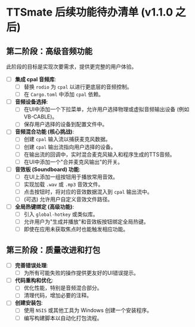 # TTSmate 后续功能待办清单 (v1.1.0 之后)

## 第二阶段：高级音频功能

此阶段的目标是实现次要需求，提供更完整的用户体验。

- [ ] **集成 cpal 音频库**:
  - [ ] 替换 `rodio` 为 `cpal` 以进行更底层的音频控制。
  - [ ] 在 `Cargo.toml` 中添加 `cpal` 依赖。

- [ ] **音频设备选择**:
  - [ ] 在UI中添加一个下拉菜单，允许用户选择物理或虚拟音频输出设备 (例如 VB-CABLE)。
  - [ ] 保存用户选择的设备到配置文件中。

- [ ] **音频混合功能 (核心挑战)**:
  - [ ] 创建 `cpal` 输入流以捕获麦克风数据。
  - [ ] 创建 `cpal` 输出流指向用户选择的设备。
  - [ ] 在输出流的回调中，实时混合麦克风输入和程序生成的TTS音频。
  - [ ] 在UI中添加一个"合并麦克风输出"的开关。

- [ ] **音效板 (Soundboard) 功能**:
  - [ ] 在UI上添加一组按钮用于播放常用音效。
  - [ ] 实现加载 `.wav` 或 `.mp3` 音效文件。
  - [ ] 点击按钮时，将对应的音效数据混入到 `cpal` 输出流中。
  - [ ] (可选) 允许用户自定义音效文件路径。

- [ ] **全局热键绑定 (高级功能)**:
  - [ ] 引入 `global-hotkey` 或类似库。
  - [ ] 允许用户为"生成并播放"和音效板按钮绑定全局热键。
  - [ ] 即使在应用未获取焦点时也能触发相应功能。

## 第三阶段：质量改进和打包

- [ ] **完善错误处理**:
  - [ ] 为所有可能失败的操作提供更友好的UI错误提示。
- [ ] **代码重构和优化**:
  - [ ] 优化性能，特别是音频混合部分。
  - [ ] 清理代码，增加必要的注释。
- [ ] **创建安装包**:
  - [ ] 使用 `NSIS` 或其他工具为 Windows 创建一个安装程序。
  - [ ] 编写构建脚本以自动化打包流程。 